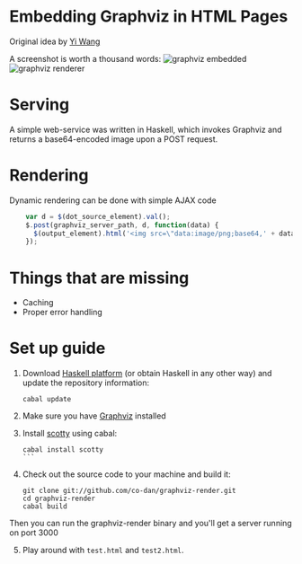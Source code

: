 # Embedding Graphviz in HTML Pages 

Original idea by [Yi Wang](https://github.com/wangkuiyi/graphviz-server/)

A screenshot is worth a thousand words:
![graphviz embedded](http://i.imgur.com/uMJbT.png)
![graphviz renderer](http://i.imgur.com/FJNMg.png)

# Serving 

A simple web-service was written in Haskell, which invokes Graphviz and returns a base64-encoded image upon a POST request.

# Rendering 

Dynamic rendering can be done with simple AJAX code

```javascript
    var d = $(dot_source_element).val();
    $.post(graphviz_server_path, d, function(data) {
      $(output_element).html('<img src=\"data:image/png;base64,' + data + '\" />');
    });
```

# Things that are missing  

- Caching
- Proper error handling 

# Set up guide 

1. Download [Haskell platform](http://hackage.haskell.org/platform/) (or obtain Haskell in any other way) and update the repository information:

   `cabal update`
    
2. Make sure you have [Graphviz](http://graphviz.org) installed
3. Install [scotty](http://github.com/scotty-web/scotty) using cabal:

    ````
    cabal install scotty
    ```

4. Check out the source code to your machine and build it:

    ```
    git clone git://github.com/co-dan/graphviz-render.git
    cd graphviz-render
    cabal build
    ```

Then you can run the graphviz-render binary and you'll get a server running on port 3000

5. Play around with `test.html` and `test2.html`.
